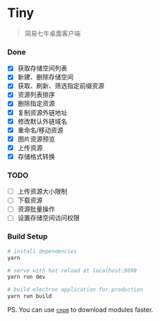 # Tiny

> 简易七牛桌面客户端

### Done
* [x] 获取存储空间列表
* [x] 新建、删除存储空间
* [x] 获取、刷新、筛选指定前缀资源
* [x] 资源列表排序
* [x] 删除指定资源
* [x] 复制资源外链地址
* [x] 修改默认外链域名
* [x] 重命名/移动资源
* [x] 图片资源预览
* [x] 上传资源
* [x] 存储格式转换

### TODO
* [ ] 上传资源大小限制
* [ ] 下载资源
* [ ] 资源批量操作
* [ ] 设置存储空间访问权限

### Build Setup

``` bash
# install dependencies
yarn

# serve with hot reload at localhost:9090
yarn run dev

# build electron application for production
yarn run build
```

PS. You can use [`cnpm`](https://npm.taobao.org/) to download modules faster.
